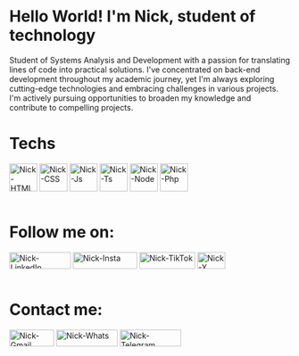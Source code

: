 # Hello World! I'm Nick, student of technology
Student of Systems Analysis and Development with a passion for translating lines of code into practical solutions. I've concentrated on back-end development throughout my academic journey, yet I'm always exploring cutting-edge technologies and embracing challenges in various projects. I'm actively pursuing opportunities to broaden my knowledge and contribute to compelling projects.


# Techs
<div>
<img align="center" alt="Nick-HTML" height="50" width="50" src="https://img.icons8.com/?size=100&id=EAUyKy3IwmqM&format=png&color=000000">
<img align="center" alt="Nick-CSS" height="50" width="50" src="https://img.icons8.com/?size=100&id=7gdY5qNXaKC0&format=png&color=000000">
<img align="center" alt="Nick-Js" height="50" width="50" src="https://img.icons8.com/?size=100&id=108784&format=png&color=000000">
<img align="center" alt="Nick-Ts" height="50" width="50" src="https://img.icons8.com/?size=100&id=uJM6fQYqDaZK&format=png&color=000000">
<img align="center" alt="Nick-Node" height="50" width="50" src="https://img.icons8.com/?size=100&id=hsPbhkOH4FMe&format=png&color=000000">
<img align="center" alt="Nick-Php" height="50" width="50" src="https://img.icons8.com/?size=100&id=ew8X3wM9rXiK&format=png&color=000000">
</div>

<br>

# Follow me on:
<div>
<a href="https://www.linkedin.com/in/nicole-ara%C3%BAjo-58b45822a?utm_source=share&utm_campaign=share_via&utm_content=profile&utm_medium=android_app" target="_blank"><img align="center" alt="Nick-LinkedIn" height="30" width="110" src="https://img.shields.io/badge/linkedin-%230077B5.svg?style=for-the-badge&logo=linkedin&logoColor=white" target="_blank"></a>
<a href="https://www.instagram.com/nicnixy?igsh=dWx2aDF0NWtkanpr" target="_blank"> <img align="center" alt="Nick-Insta" height="30" width="115" src="https://img.shields.io/badge/Instagram-%23E4405F.svg?style=for-the-badge&logo=Instagram&logoColor=white" target="_blank"></a>
<a href="https://www.tiktok.com/@nicnixy?_t=8iVaxlrRt3N&_r=1" target="_blank"> <img align="center" alt="Nick-TikTok" height="30" width="100" src="https://img.shields.io/badge/TikTok-%23000000.svg?style=for-the-badge&logo=TikTok&logoColor=white" target="_blank"></a>
<a href="https://x.com/nicnixy?t=HaivufB_2lA1s-__0xQEtA&s=09" target="_blank"><img align="center" alt="Nick-X" height="30" width="50" src="https://img.shields.io/badge/X-%23000000.svg?style=for-the-badge&logo=X&logoColor=white" target="_blank"></a>
</div>

<br>

# Contact me:
<div>
<a href="mailto:nicolearaujovi@gmail.com" target="_blank"><img align="center" alt="Nick-Gmail" height="30" width="80" src="https://img.shields.io/badge/Gmail-D14836?style=for-the-badge&logo=gmail&logoColor=white" target="_blank"></a>
<a href="https://wa.me/5598982150518" target="_blank"><img align="center" alt="Nick-Whats" height="30" width="110" src="https://img.shields.io/badge/WhatsApp-25D366?style=for-the-badge&logo=whatsapp&logoColor=white" target="_blank"></a>
<a href="https://t.me/nicnixy" target="_blank"><img align="center" alt="Nick-Telegram" height="30" width="110" src="https://img.shields.io/badge/Telegram-2CA5E0?style=for-the-badge&logo=telegram&logoColor=white"target="_blank"></a>
</div>
